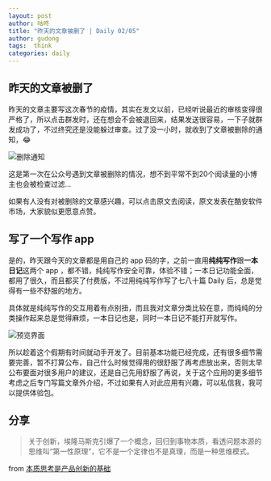 ```yaml
---
layout: post
author: 咕咚
title: "昨天的文章被删了 | Daily 02/05"
author: gudong
tags:  think
categories: daily
---
```


##  昨天的文章被删了
昨天的文章主要写这次春节的疫情，其实在发文以前，已经听说最近的审核变得很严格了，所以点击群发时，还在想会不会被退回来，结果发送很容易，一下子就群发成功了，不过终究还是没能躲过审查。过了没一小时，就收到了文章被删除的通知，😂

![删除通知](https://cdn.jsdelivr.net/gh/maoruibin/assets/pic/2020/15f72b5-6f3bacda-97-170154c5cf8.jpg)

这是第一次在公众号遇到文章被删除的情况，想不到平常不到20个阅读量的小博主也会被检查过滤…

如果有人没有对被删除的文章感兴趣，可以点击原文去阅读，原文发表在酷安软件市场，大家貌似更愿意点赞。

##  写了一个写作 app
是的，昨天跟今天的文章都是用自己的 app 码的字，之前一直用**纯纯写作**跟**一本日记**这两个 app ，都不错，纯纯写作安全可靠，体验不错；一本日记功能全面，都用了很久，而且都买了付费版，不过用纯纯写作写了七八十篇 Daily 后，总是觉得有一些不舒服的地方。

具体就是纯纯写作的交互用着有点别扭，而且我对文章分类比较在意，而纯纯的分类操作起来总是觉得麻烦，一本日记也是，同时一本日记不能打开就写作。

![预览界面](https://cdn.jsdelivr.net/gh/maoruibin/assets/pic/2020/20200205_194740-COLLAGE.jpg)

所以趁着这个假期有时间就动手开发了。目前基本功能已经完成，还有很多细节需要完善，暂不打算公布，自己什么时候觉得用的很舒服了再考虑放出来，否则太早公布要面对很多用户的建议，还是自己先用舒服了再说，关于这个应用的更多细节考虑之后专门写篇文章外介绍，不过如果有人对此应用有兴趣，可以私信我，我可以提供体验包。

##  分享
>  关于创新，埃隆马斯克引爆了一个概念，回归到事物本质，看透问题本源的思维叫“第一性原理”，它不是一个定律也不是真理，而是一种思维模式。

from [本质思考是产品创新的基础](https://mp.weixin.qq.com/s/rfjgzQBza2EVplKE9rpQoQ)
